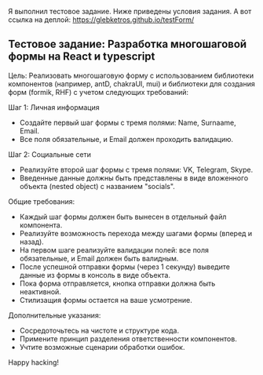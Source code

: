Я выполнил тестовое задание.
Ниже приведены условия задания.
А вот ссылка на деплой: https://glebketros.github.io/testForm/

## Тестовое задание: Разработка многошаговой формы на React и typescript
Цель: Реализовать многошаговую форму с использованием библиотеки компонентов (например, antD, chakraUI, mui) и библиотеки для создания форм (formik, RHF) с учетом следующих требований:

Шаг 1: Личная информация
- Создайте первый шаг формы с тремя полями: Name, Surnaame, Email.
- Все поля обязательные, и Email должен проходить валидацию.
  
Шаг 2: Социальные сети
- Реализуйте второй шаг формы с тремя полями: VK, Telegram, Skype.
- Введенные данные должны быть представлены в виде вложенного объекта (nested object) с названием "socials".

Общие требования:
- Каждый шаг формы должен быть вынесен в отдельный файл компонента.
- Реализуйте возможность перехода между шагами формы (вперед и назад).
- На первом шаге реализуйте валидации полей: все поля обязательные, и Email должен быть валидным.
- После успешной отправки формы (через 1 секунду) выведите данные из формы в консоль в виде объекта.
- Пока форма отправляется, кнопка отправки должна быть неактивной.
- Стилизащия формы остается на ваше усмотрение.
  
Дополнительные указания:
- Сосредоточьтесь на чистоте и структуре кода.
- Примените принцип разделения ответственности компонентов.
- Учтите возможные сценарии обработки ошибок.

Happy hacking!
